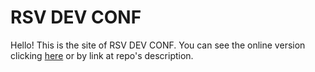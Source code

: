 RSV DEV CONF
============

Hello! This is the site of RSV DEV CONF. You can see the online version clicking [here](http://riosulvalley.com.br/devconf) or by link at repo's description.
